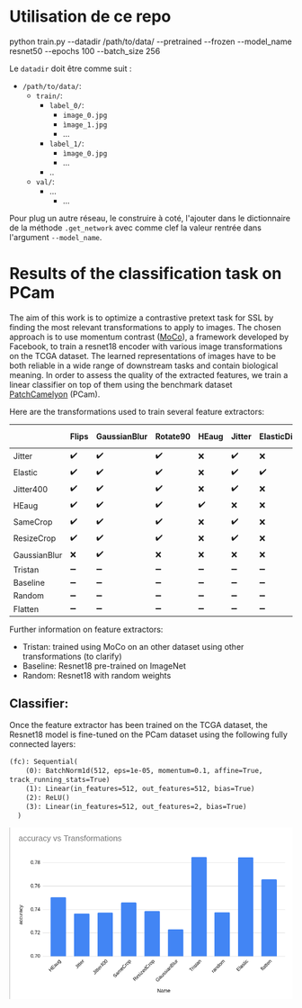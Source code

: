 # Utilisation de ce repo

python train.py --datadir /path/to/data/ --pretrained --frozen --model_name resnet50 --epochs 100 --batch_size 256

Le `datadir` doit être comme suit : 

* `/path/to/data/`:
    * `train/`:
        * `label_0/`:
            * `image_0.jpg`
            * `ìmage_1.jpg`
            * ...
        * `label_1/`:
            * `ìmage_0.jpg`
            * ...
        *  ..
    * `val/`:
        * ...
            * ...

Pour plug un autre réseau, le construire à coté, l'ajouter dans le dictionnaire de la méthode `.get_network` avec comme clef 
la valeur rentrée dans l'argument `--model_name`.

# Results of the classification task on PCam

The aim of this work is to optimize a contrastive pretext task for SSL by finding the most relevant transformations to apply to images. The chosen approach is to use momentum contrast ([MoCo](https://github.com/facebookresearch/moco)), a framework developed by Facebook, to train a resnet18 encoder with various image transformations on the TCGA dataset. The learned representations of images have to be both reliable in a wide range of downstream tasks and contain biological meaning. In order to assess the quality of the extracted features, we train a linear classifier on top of them using the benchmark dataset [PatchCamelyon](http://basveeling.nl/posts/pcam/) (PCam).    

Here are the transformations used to train several feature extractors:   


|              | Flips              | GaussianBlur       | Rotate90           | HEaug              | Jitter             | ElasticDistorsion  | DifferentCrops     | CropAndResize      | N°epochs for MoCo  |
|--------------|--------------------|--------------------|--------------------|--------------------|--------------------|--------------------|--------------------|--------------------|--------------------|
| Jitter       | :heavy_check_mark: | :heavy_check_mark: | :heavy_check_mark: | :x:                | :heavy_check_mark: | :x:                | :heavy_check_mark: | :x:                | 200                |
| Elastic      | :heavy_check_mark: | :heavy_check_mark: | :heavy_check_mark: | :x:                | :heavy_check_mark: | :heavy_check_mark:| :heavy_check_mark: | :x:                | 200                |
| Jitter400    | :heavy_check_mark: | :heavy_check_mark: | :heavy_check_mark: | :x:                | :heavy_check_mark: | :x:                | :heavy_check_mark: | :x:                | 400                |
| HEaug        | :heavy_check_mark: | :heavy_check_mark: | :heavy_check_mark: | :heavy_check_mark: | :x:                | :x:                | :heavy_check_mark: | :x:                | 200                |
| SameCrop     | :heavy_check_mark: | :heavy_check_mark: | :heavy_check_mark: | :x:                | :heavy_check_mark: | :x:                | :x:                | :x:                | 200                |
| ResizeCrop   | :heavy_check_mark: | :heavy_check_mark: | :heavy_check_mark: | :x:                | :heavy_check_mark: | :x:                | :x:                | :heavy_check_mark: | 200                |
| GaussianBlur | :x:                | :heavy_check_mark: | :x:                | :x:                | :x:                | :x:                | :x:                | :x:                | 200                |
| Tristan      | :heavy_minus_sign: | :heavy_minus_sign: | :heavy_minus_sign: | :heavy_minus_sign: | :heavy_minus_sign: | :heavy_minus_sign: | :heavy_minus_sign: | :heavy_minus_sign: | :heavy_minus_sign: |
| Baseline     | :heavy_minus_sign: | :heavy_minus_sign: | :heavy_minus_sign: | :heavy_minus_sign: | :heavy_minus_sign: | :heavy_minus_sign: | :heavy_minus_sign: | :heavy_minus_sign: | :heavy_minus_sign: |
| Random       | :heavy_minus_sign: | :heavy_minus_sign: | :heavy_minus_sign: | :heavy_minus_sign: | :heavy_minus_sign: | :heavy_minus_sign: | :heavy_minus_sign: | :heavy_minus_sign: | :heavy_minus_sign: |
| Flatten       | :heavy_minus_sign: | :heavy_minus_sign: | :heavy_minus_sign: | :heavy_minus_sign: | :heavy_minus_sign: | :heavy_minus_sign: | :heavy_minus_sign: | :heavy_minus_sign: | :heavy_minus_sign: |

Further information on feature extractors:
   * Tristan: trained using MoCo on an other dataset using other transformations (to clarify)
   * Baseline: Resnet18 pre-trained on ImageNet
   * Random: Resnet18 with random weights   

## Classifier:   
Once the feature extractor has been trained on the TCGA dataset, the Resnet18 model is fine-tuned on the PCam dataset using the following fully connected layers: 
```  
(fc): Sequential(
    (0): BatchNorm1d(512, eps=1e-05, momentum=0.1, affine=True, track_running_stats=True)
    (1): Linear(in_features=512, out_features=512, bias=True)
    (2): ReLU()
    (3): Linear(in_features=512, out_features=2, bias=True)
  )
```
![Accuracy on the classification task](./assets/results.png)
